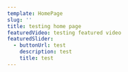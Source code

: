 ```yaml
---
template: HomePage
slug: ''
title: testing home page
featuredVideo: testing featured video
featuredSlider:
  - buttonUrl: test
    description: test
    title: test
---
```


